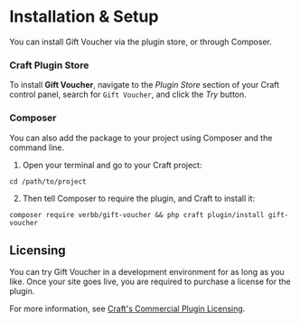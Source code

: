 # Installation & Setup
You can install Gift Voucher via the plugin store, or through Composer.

### Craft Plugin Store
To install **Gift Voucher**, navigate to the _Plugin Store_ section of your Craft control panel, search for `Gift Voucher`, and click the _Try_ button.

### Composer
You can also add the package to your project using Composer and the command line.

1. Open your terminal and go to your Craft project:
```shell
cd /path/to/project
```

2. Then tell Composer to require the plugin, and Craft to install it:
```shell
composer require verbb/gift-voucher && php craft plugin/install gift-voucher
```

## Licensing
You can try Gift Voucher in a development environment for as long as you like. Once your site goes live, you are required to purchase a license for the plugin.

For more information, see [Craft's Commercial Plugin Licensing](https://docs.craftcms.com/v3/plugins.html#commercial-plugin-licensing).

